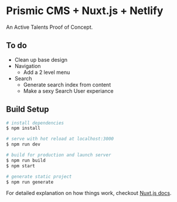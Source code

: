 # Prismic CMS + Nuxt.js + Netlify

An Active Talents Proof of Concept.

## To do

* Clean up base design
* Navigation 
  * Add a 2 level menu
* Search
  * Generate search index from content
  * Make a sexy Search User experiance



## Build Setup

``` bash
# install dependencies
$ npm install

# serve with hot reload at localhost:3000
$ npm run dev

# build for production and launch server
$ npm run build
$ npm start

# generate static project
$ npm run generate
```

For detailed explanation on how things work, checkout [Nuxt.js docs](https://nuxtjs.org).


